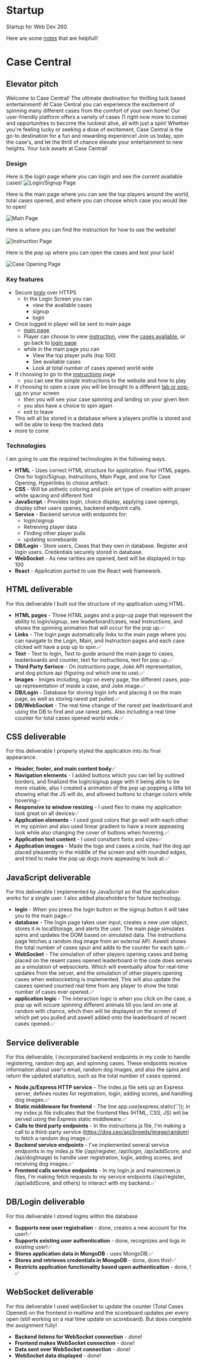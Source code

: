 # Startup
Startup for Web Dev 260

Here are some [notes](/notes.md) that are helpfull!


# Case Central
## Elevator pitch

Welcome to Case Central! The ultimate destination for thrilling luck based entertainment! At Case Central you can experience the excitement of spinning many different cases from the comfort of your own home! Our user-friendly platform offers a variety of cases (1 right now more to come) and opportunities to become the luckiest alive, all with just a spin! Whether you're feeling lucky or seeking a dose of excitement, Case Central is the go-to destination for a fun and rewarding experience! Join us today, spin the case's, and let the thrill of chance elevate your entertainment to new heights. Your luck awaits at Case Central!

### Design
Here is the login page where you can login and see the current available cases!
![Login/Signup Page](Login_or_Signup.png)

Here is the main page where you can see the top players around the world, total cases opened, and where you can choose which case you would like to open!

![Main Page](Main_Screen.png)

Here is where you can find the instruction for how to use the website!

![Instruction Page](Instructions.png)

Here is the pop up where you can open the cases and test your luck!

![Case Opening Page](Case_Opening.png)

### Key features

- Secure [login](/Login_or_Signup.png) over HTTPS
  - In the Login Screen you can
      - view the available cases
      - signup
      - login
- Once logged in player will be sent to main page
  - [main page](/Main_Screen.png)
  - Player can choose to view [instruction](/Instructions.png), view the [cases available](/Main_Screen.png), or go back to [login page](/Login_or_Signup.png)
  - while in the main page you can
    - View the top player pulls (top 100)
    - See available cases
    - Look at total number of cases opened world wide
- If choosing to go to the [instructions](/Instructions.png) page
  - you can see the simple instructions to the website and how to play
- If choosing to open a case you will be brought to a different [tab or pop-up](/Case_Opening.png) on your screen
  - then you will see your case spinning and landing on your given item
  - you also have a choice to spin again
  - exit to leave
- This will all be stored in a database where a players profile is stored and will be able to keep the tracked data
- more to come
  
### Technologies

I am going to use the required technologies in the following ways.

- **HTML** - Uses correct HTML structure for application. Four HTML pages. One for login/Signup, Instructions, Main Page, and one for Case Opening. Hyperlinks to choice artifact.
- **CSS** - Will be asthetic coloring and pixle art type of creation with proper white spacing and different font
- **JavaScript** - Provides login, choice display, applying case opeings, display other users openes, backend endpoint calls.
- **Service** - Backend service with endpoints for:
  - login/signup
  - Retreiving player data
  - Finding other player pulls
  - updating scoreboards
- **DB/Login** - Store users, Cases that they own in database. Register and login users. Credentials securely stored in database.
- **WebSocket** - As new rarities are opened, best will be displayed in top 100
- **React** - Application ported to use the React web framework.

## HTML deliverable

For this deliverable I built out the structure of my application using HTML.

- **HTML pages** - Three HTML pages and a pop-up page that represent the ability to login/signup, see leaderboard/cases, read Instructions, and shows the spinning animation that will occur for the pop up.✅
- **Links** - The login page automatically links to the main page where you can navigate to the Login, Main, and Instruction pages and each case clicked will have a pop up to spin.✅
- **Text** - Text to login, Text to guide around the main page to cases, leaderboards and counter, text for instructions, text for pop up.✅
- **Third Party Serivce** - On instructions page, Joke API representation, and dog picture api (figuring out which one to use).✅
- **Images** - Imiges including, logo on every page, the different cases, pop-up representation of inside a case, and Joke image.✅
- **DB/Login** - Database for storing login info and placing it on the main page, as well as storing rarest pet pulled.✅
- **DB/WebSocket** - The real time change of the rarest pet leaderboard and using the DB to find and use rarest pets. Also including a real time counter for total cases opened world wide.✅

## CSS deliverable

For this deliverable I properly styled the application into its final appearance.

- **Header, footer, and main content body**✅
- **Navigation elements** - I added buttons which you can tell by outlined borders, and finalized the login/signup page with it being able to be more visable, also I created a animation of the pop up popping a little bit showing what the JS will do, and allowed buttons to change colors while hovering✅
- **Responsive to window resizing** - I used flex to make my application look great on all devices✅
- **Application elements** - I used good colors that go well with each other in my opinion and also used linear gradient to have a more appeasing look while also changing the cover of buttons when hovering.✅
- **Application text content** - I used consitant fonts and sizes✅
- **Application images** - Made the logo and cases a circle, had the dog api placed pleasently in the middle of the screen and with rounded edges, and tried to make the pop up dogs more appeasing to look at.✅

## JavaScript deliverable

For this deliverable I implemented by JavaScript so that the application works for a single user. I also added placeholders for future technology.

- **login** - When you press the login button or the signup button it will take you to the main page.✅
- **database** - The login page takes user input, creates a new user object, stores it in localStorage, and alerts the user. The main page simulates spins and updates the DOM based on simulated data. The instructions page fetches a random dog image from an external API. Aswell shows the total number of cases spun and adds to the counter for each spin.✅
- **WebSocket** - The simulation of other players opening cases and being placed on the resent cases opened leaderboard in the code does serves as a simulation of websockets. Which will eventually allow for real-time updates from the server, and the simulation of other players opening cases when websocketing is implemented. This will also update the casees opened counted real time from any player to show the total number of cases ever opened.✅
- **application logic** -  The interaction logic is when you click on the case, a pop up will occure spinning different animals till you land on one at random with chance, whch then will be displayed on the screen of which pet you pulled and aswell added onto the leaderboard of recent cases opened.✅

## Service deliverable

For this deliverable, I incorporated backend endpoints in my code to handle registering, random dog api, and spinning cases. These endpoints receive information about user's email, random dog images, and also the spins and return the updated statistics, such as the total number of cases opened.

- **Node.js/Express HTTP service** - The index.js file sets up an Express server, defines routes for registration, login, adding scores, and handling dog images.✅
- **Static middleware for frontend** - The line app.use(express.static('.')); in my index.js file indicates that the frontend files (HTML, CSS, JS) will be served using the Express static middleware.✅
- **Calls to third party endpoints** - In the instructions.js file, I'm making a call to a third-party service (https://dog.ceo/api/breeds/image/random) to fetch a random dog image.✅
- **Backend service endpoints** - I've implemented several service endpoints in my index.js file (/api/register, /api/login, /api/addScore, and /api/dogImage) to handle user registration, login, adding scores, and receiving dog images.✅
- **Frontend calls service endpoints** - In my login.js and mainscreen.js files, I'm making fetch requests to my service endpoints (/api/register, /api/addScore, and others) to interact with my backend.✅

## DB/Login deliverable

For this deliverable I stored logins within the database

- **Supports new user registration** - done, creates a new account for the user!✅
- **Supports existing user authentication** - done, recognizes and logs in existing user!✅
- **Stores application data in MongoDB** - uses MongoDB.✅
- **Stores and retrieves credentials in MongoDB** - done, does this!✅
- **Restricts application functionality based upon authentication** - done, !✅

## WebSocket deliverable


For this deliverable I used webSocket to update the counter (Total Cases Opened) on the frontend in realtime and the scoreboard updates per every open (still working on a real time update on scoreboard). But does complete the assignment fully!

- **Backend listens for WebSocket connection** - done!
- **Frontend makes WebSocket connection** - done!
- **Data sent over WebSocket connection** - done!
- **WebSocket data displayed** - done!
